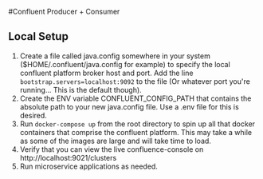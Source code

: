 #Confluent Producer + Consumer

<h2>Local Setup</h2>

1. Create a file called java.config somewhere in your system ($HOME/.confluent/java.config for example) to specify the local confluent platform broker host and port. Add the line `bootstrap.servers=localhost:9092` to the file (Or whatever port you're running... This is the default though).
2. Create the ENV variable CONFLUENT_CONFIG_PATH that contains the absolute path to your new java.config file. Use a .env file for this is desired.
3. Run `docker-compose up` from the root directory to spin up all that docker containers that comprise the confluent platform. This may take a while as some of the images are large and will take time to load.
4. Verify that you can view the live confluence-console on http://localhost:9021/clusters
5. Run microservice applications as needed.


